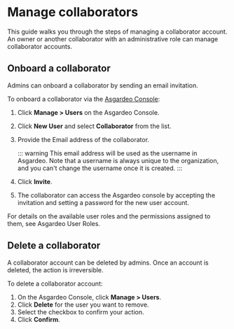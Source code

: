 # Manage collaborators

This guide walks you through the steps of managing a collaborator account. An owner or another collaborator with an administrative role can manage collaborator accounts.

## Onboard a collaborator

Admins can onboard a collaborator by sending an email invitation. 

To onboard a collaborator via the [Asgardeo Console](https://console.asgardeo.io):
1. Click **Manage > Users** on the Asgardeo Console.
2. Click  **New User** and select **Collaborator** from the list.
3. Provide the Email address of the collaborator.

    ::: warning
    This email address will be used as the username in Asgardeo. Note that a username is always unique to the organization, and you can't change the username once it is created.
    :::               
    <!--- **Role:** Select a role to assign to the collaborator. You can change this later.   
    <img :src="$withBase('/assets/img/guides/users/add-collaborator-account.png')" alt="Add collaborator user">-->
4. Click **Invite**.
5. The collaborator can access the Asgardeo console by accepting the invitation and setting a password for the new user account.
     
<!-- ## Assign roles

Asgardeo <a :href="$withBase('/references/user-management/user-roles/')">Roles</a> are used to specify the permissions that a user needs to access various resources on the Asgardeo console.

To assign roles to a collaborator:
1. On the Asgardeo Console, click **Manage > Users**.
2. Click **Edit** for the user you want to edit.
3. Go to **Roles** and assign the roles.
    <img :src="$withBase('/assets/img/guides/users/assign-roles-to-collaborator.png')" alt="Assign roles to collaborator">
4. Click **Update**. -->

For details on the available user roles and the permissions assigned to them, see <a :href="$withBase('/references/user-management/user-roles/')">Asgardeo User Roles</a>.

## Delete a collaborator

A collaborator account can be deleted by admins. Once an account is deleted, the action is irreversible. 

To delete a collaborator account:
1. On the Asgardeo Console, click **Manage > Users**.
2. Click **Delete** for the user you want to remove.
3. Select the checkbox to confirm your action. 
4. Click **Confirm**.     
